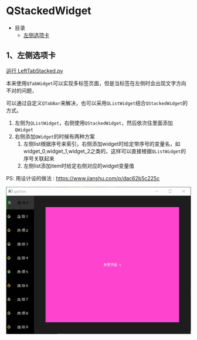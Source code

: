 # QStackedWidget

- 目录
  - [左侧选项卡](#1左侧选项卡)

## 1、左侧选项卡
[运行 LeftTabStacked.py](LeftTabStacked.py)

本来使用`QTabWidget`可以实现多标签页面，但是当标签在左侧时会出现文字方向不对的问题，

可以通过自定义`QTabBar`来解决，也可以采用`QListWidget`结合`QStackedWidget`的方式。

1. 左侧为`QListWidget`，右侧使用`QStackedWidget`，然后依次往里面添加`QWidget`
2. 右侧添加`QWidget`的时候有两种方案
    1. 左侧list根据序号来索引，右侧添加widget时给定带序号的变量名，如widget_0,widget_1,widget_2之类的，这样可以直接根据`QListWidget`的序号关联起来
    2. 左侧list添加item时给定右侧对应的widget变量值
    
PS: 用设计设的做法 : https://www.jianshu.com/p/dac62b5c225c

![LeftTabStacked](ScreenShot/LeftTabStacked.gif)
